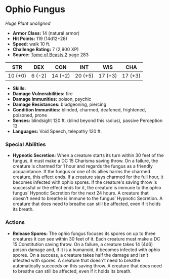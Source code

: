 # Ophio Fungus

*Huge* *Plant* *unaligned*

- **Armor Class:** 14 (natural armor)
- **Hit Points:** 119 (14d12+28)
- **Speed:** walk 10 ft.
- **Challenge Rating:** 7 (2,900 XP)
- **Source:** [Tome of Beasts 2](https://koboldpress.com/kpstore/product/tome-of-beasts-2-for-5th-edition) page 283

| STR | DEX | CON | INT | WIS | CHA |
| --- | --- | --- | --- | --- | --- |
| 10 (+0) | 6 (-2) | 14 (+2) | 20 (+5) | 17 (+3) | 17 (+3) |

- **Skills:** 
- **Damage Vulnerabilities:** fire
- **Damage Immunities:** poison, psychic
- **Damage Resistances:** bludgeoning, piercing
- **Condition Immunities:** blinded, charmed, deafened, frightened, poisoned, prone
- **Senses:** blindsight 120 ft. (blind beyond this radius), passive Perception 13
- **Languages:** Void Speech, telepathy 120 ft.

### Special Abilities

- **Hypnotic Secretion:** When a creature starts its turn within 30 feet of the fungus, it must make a DC 15 Charisma saving throw. On a failure, the creature is charmed for 1 hour and regards the fungus as a friendly acquaintance. If the fungus or one of its allies harms the charmed creature, this effect ends. If a creature stays charmed for the full hour, it becomes infected with ophio spores. If the creature's saving throw is successful or the effect ends for it, the creature is immune to the ophio fungus' Hypnotic Secretion for the next 24 hours. A creature that doesn't need to breathe is immune to the fungus' Hypnotic Secretion. A creature that does need to breathe can still be affected, even if it holds its breath.

### Actions

- **Release Spores:** The ophio fungus focuses its spores on up to three creatures it can see within 30 feet of it. Each creature must make a DC 15 Constitution saving throw. On a failure, a creature takes 14 (4d6) poison damage and, if it is a humanoid, it becomes infected with ophio spores. On a success, a creature takes half the damage and isn't infected with spores. A creature that doesn't need to breathe automatically succeeds on this saving throw. A creature that does need to breathe can still be affected, even if it holds its breath.


